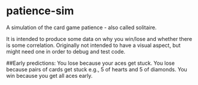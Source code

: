 # patience-sim
A simulation of the card game patience - also called solitaire. 

It is intended to produce some data on why you win/lose and whether there is some correlation.
Originally not intended to have a visual aspect, but might need one in order to debug and test code.

##Early predictions:
You lose because your aces get stuck.
You lose because pairs of cards get stuck e.g., 5 of hearts and 5 of diamonds.
You win because you get all aces early.
